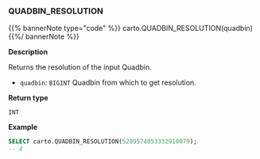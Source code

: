 ### QUADBIN_RESOLUTION

{{% bannerNote type="code" %}}
carto.QUADBIN_RESOLUTION(quadbin)
{{%/ bannerNote %}}

**Description**

Returns the resolution of the input Quadbin.

* `quadbin`: `BIGINT` Quadbin from which to get resolution.

**Return type**

`INT`

**Example**

```sql
SELECT carto.QUADBIN_RESOLUTION(5209574053332910079);
-- 4
```
